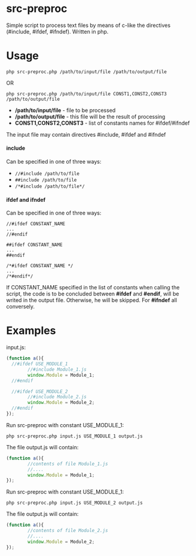 src-preproc
=========

Simple script to process text files by means of c-like the directives (#include, #ifdef, #ifndef). Written in php.

# Usage 

`php src-preproc.php /path/to/input/file /path/to/output/file`

OR

`php src-preproc.php /path/to/input/file CONST1,CONST2,CONST3 /path/to/output/file`

* **/path/to/input/file** - file to be processed
* **/path/to/output/file** - this file will be the result of processing
* **CONST1,CONST2,CONST3** - list of constants names for #ifdef/#ifndef

The input file may contain directives #include, #ifdef and #ifndef

#### include

Can be specified in one of three ways:

* `//#include /path/to/file` 
* `##include /path/to/file` 
* `/*#include /path/to/file*/` 

#### ifdef and ifndef

Can be specified in one of three ways:

``` 
//#ifdef CONSTANT_NAME
...
//#endif
``` 

```
##ifdef CONSTANT_NAME
...
##endif
``` 

```
/*#ifdef CONSTANT_NAME */
...
/*#endif*/
```

If  CONSTANT_NAME specified in the list of constants when calling the script, 
the code is to be concluded between **#ifdef** and **#endif**, will be writed in the output file. 
Otherwise, he will be skipped. For **#ifndef** all conversely.

# Examples

input.js:

```javascript
(function a(){
  //#ifdef USE_MODULE_1
		//#include Module_1.js
		window.Module = Module_1;
  //#endif	

  //#ifdef USE_MODULE_2
		//#include Module_2.js
		window.Module = Module_2;
  //#endif
});
```

Run src-preproc with constant USE_MODULE_1:

`php src-preproc.php input.js USE_MODULE_1 output.js`

The file output.js will contain:

```javascript
(function a(){
		//contents of file Module_1.js
		//....
		window.Module = Module_1;
});
```

Run src-preproc with constant USE_MODULE_1:

`php src-preproc.php input.js USE_MODULE_2 output.js`

The file output.js will contain:

```javascript
(function a(){
		//contents of file Module_2.js
		//....
		window.Module = Module_2;
});
```